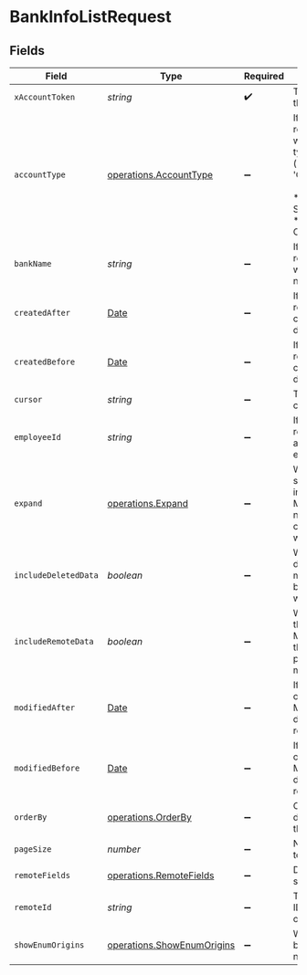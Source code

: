 # BankInfoListRequest


## Fields

| Field                                                                                                                                            | Type                                                                                                                                             | Required                                                                                                                                         | Description                                                                                                                                      |
| ------------------------------------------------------------------------------------------------------------------------------------------------ | ------------------------------------------------------------------------------------------------------------------------------------------------ | ------------------------------------------------------------------------------------------------------------------------------------------------ | ------------------------------------------------------------------------------------------------------------------------------------------------ |
| `xAccountToken`                                                                                                                                  | *string*                                                                                                                                         | :heavy_check_mark:                                                                                                                               | Token identifying the end user.                                                                                                                  |
| `accountType`                                                                                                                                    | [operations.AccountType](../../../sdk/models/operations/accounttype.md)                                                                          | :heavy_minus_sign:                                                                                                                               | If provided, will only return BankInfo's with this account type. Options: ('SAVINGS', 'CHECKING')<br/><br/>* `SAVINGS` - SAVINGS<br/>* `CHECKING` - CHECKING |
| `bankName`                                                                                                                                       | *string*                                                                                                                                         | :heavy_minus_sign:                                                                                                                               | If provided, will only return BankInfo's with this bank name.                                                                                    |
| `createdAfter`                                                                                                                                   | [Date](https://developer.mozilla.org/en-US/docs/Web/JavaScript/Reference/Global_Objects/Date)                                                    | :heavy_minus_sign:                                                                                                                               | If provided, will only return objects created after this datetime.                                                                               |
| `createdBefore`                                                                                                                                  | [Date](https://developer.mozilla.org/en-US/docs/Web/JavaScript/Reference/Global_Objects/Date)                                                    | :heavy_minus_sign:                                                                                                                               | If provided, will only return objects created before this datetime.                                                                              |
| `cursor`                                                                                                                                         | *string*                                                                                                                                         | :heavy_minus_sign:                                                                                                                               | The pagination cursor value.                                                                                                                     |
| `employeeId`                                                                                                                                     | *string*                                                                                                                                         | :heavy_minus_sign:                                                                                                                               | If provided, will only return bank accounts for this employee.                                                                                   |
| `expand`                                                                                                                                         | [operations.Expand](../../../sdk/models/operations/expand.md)                                                                                    | :heavy_minus_sign:                                                                                                                               | Which relations should be returned in expanded form. Multiple relation names should be comma separated without spaces.                           |
| `includeDeletedData`                                                                                                                             | *boolean*                                                                                                                                        | :heavy_minus_sign:                                                                                                                               | Whether to include data that was marked as deleted by third party webhooks.                                                                      |
| `includeRemoteData`                                                                                                                              | *boolean*                                                                                                                                        | :heavy_minus_sign:                                                                                                                               | Whether to include the original data Merge fetched from the third-party to produce these models.                                                 |
| `modifiedAfter`                                                                                                                                  | [Date](https://developer.mozilla.org/en-US/docs/Web/JavaScript/Reference/Global_Objects/Date)                                                    | :heavy_minus_sign:                                                                                                                               | If provided, only objects synced by Merge after this date time will be returned.                                                                 |
| `modifiedBefore`                                                                                                                                 | [Date](https://developer.mozilla.org/en-US/docs/Web/JavaScript/Reference/Global_Objects/Date)                                                    | :heavy_minus_sign:                                                                                                                               | If provided, only objects synced by Merge before this date time will be returned.                                                                |
| `orderBy`                                                                                                                                        | [operations.OrderBy](../../../sdk/models/operations/orderby.md)                                                                                  | :heavy_minus_sign:                                                                                                                               | Overrides the default ordering for this endpoint.                                                                                                |
| `pageSize`                                                                                                                                       | *number*                                                                                                                                         | :heavy_minus_sign:                                                                                                                               | Number of results to return per page.                                                                                                            |
| `remoteFields`                                                                                                                                   | [operations.RemoteFields](../../../sdk/models/operations/remotefields.md)                                                                        | :heavy_minus_sign:                                                                                                                               | Deprecated. Use show_enum_origins.                                                                                                               |
| `remoteId`                                                                                                                                       | *string*                                                                                                                                         | :heavy_minus_sign:                                                                                                                               | The API provider's ID for the given object.                                                                                                      |
| `showEnumOrigins`                                                                                                                                | [operations.ShowEnumOrigins](../../../sdk/models/operations/showenumorigins.md)                                                                  | :heavy_minus_sign:                                                                                                                               | Which fields should be returned in non-normalized form.                                                                                          |